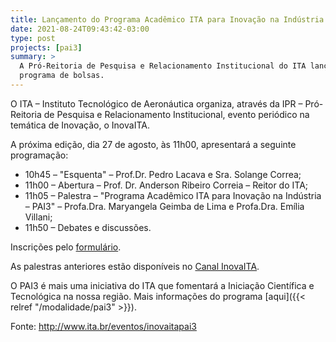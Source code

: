 ```yaml
---
title: Lançamento do Programa Acadêmico ITA para Inovação na Indústria - PAI3
date: 2021-08-24T09:43:42-03:00
type: post
projects: [pai3]
summary: >
  A Pró-Reitoria de Pesquisa e Relacionamento Institucional do ITA lança novo
  programa de bolsas.
---
```


O ITA – Instituto Tecnológico de Aeronáutica organiza, através da IPR
– Pró-Reitoria de Pesquisa e Relacionamento Institucional, evento periódico na
temática de Inovação, o InovaITA.

A próxima edição, dia 27 de agosto, às 11h00, apresentará a seguinte
programação:

- 10h45 – "Esquenta" – Prof.Dr. Pedro Lacava e Sra. Solange Correa;
- 11h00 – Abertura – Prof. Dr. Anderson Ribeiro Correia – Reitor do ITA;
- 11h05 – Palestra – "Programa Acadêmico ITA para Inovação na Indústria – PAI3" – Profa.Dra. Maryangela Geimba de Lima e Profa.Dra. Emília Villani;
- 11h50 – Debates e discussões.

Inscrições pelo [formulário](https://forms.gle/rQoni3jxzMC6MMm27).

As palestras anteriores estão disponíveis no [Canal InovaITA](https://youtube.com/channel/UCQM3_XSZ7Yvts3SmklaCvAg).

O PAI3 é mais uma iniciativa do ITA que fomentará a Iniciação Científica e Tecnológica na nossa região.
Mais informações do programa [aqui]({{< relref "/modalidade/pai3" >}}).

Fonte: http://www.ita.br/eventos/inovaitapai3

